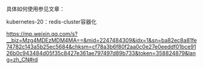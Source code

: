 具体如何使用参见文章：

kubernetes-20：redis-cluster容器化

https://mp.weixin.qq.com/s?__biz=Mzg4MDEzMDM4MA==&mid=2247484309&idx=1&sn=ba82ec8a81fe74782c143a5b25ec5684&chksm=cf78a3b6f80f2aa0c0e27e0eeddf01bce9126b0c943484d05f35c8427e361ae797497d89b733&token=358824879&lang=zh_CN#rd
